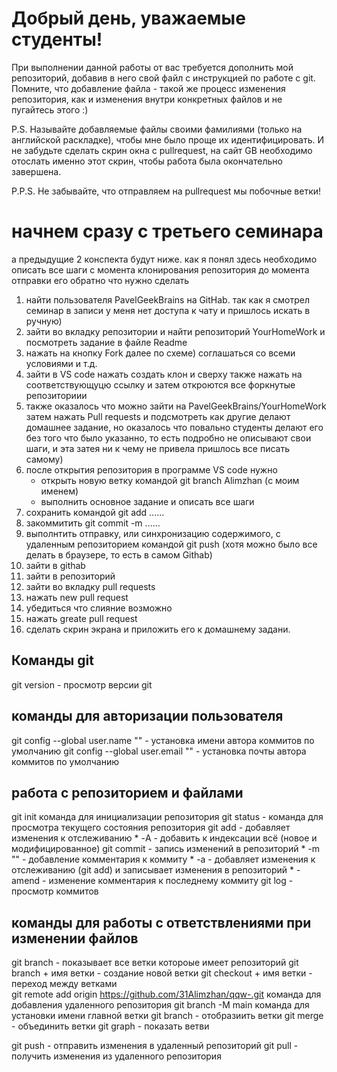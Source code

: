 # Добрый день, уважаемые студенты! 
  При выполнении данной работы от вас требуется дополнить мой репозиторий, добавив в него свой файл с инструкцией по работе с git. Помните, что добавление файла - такой же процесс изменения репозитория, как и изменения внутри конкретных файлов и не пугайтесь этого :)

  P.S. Называйте добавляемые файлы своими фамилиями (только на английской раскладке), чтобы мне было проще их идентифицировать. И не забудьте сделать скрин окна с pullrequest, на сайт GB необходимо отослать именно этот скрин, чтобы работа была окончательно завершена.

  P.P.S. Не забывайте, что отправляем на pullrequest мы побочные ветки!


# начнем сразу с третьего семинара 
а предыдущие 2 конспекта будут ниже. 
как я понял здесь необходимо описать все шаги с момента клонирования репозитория до момента отправки его обратно 
что нужно сделать 
1. найти пользователя PavelGeekBrains на GitHab. так как я смотрел семинар в записи у меня нет доступа к чату и пришлось искать в ручную)
2. зайти во вкладку репозитории и найти репозиторий YourHomeWork и посмотреть задание в файле Readme 
3. нажать на кнопку Fork далее по схеме) соглашаться со всеми условиями и т.д.
4. зайти в VS code нажать создать клон и сверху также нажать на соответствующуцю ссылку и затем откроются все форкнутые репозиториии 
5. также оказалось что можно зайти на PavelGeekBrains/YourHomeWork затем нажать Pull requests и подсмотреть как другие делают домашнее задание,
но оказалось что повально студенты делают его без того что было указанно, то есть подробно не описывают свои шаги, и эта затея ни к чему 
не привела пришлось все писать самому)
6. после открытия репозитория в программе VS code нужно 
   * открыть новую ветку командой git branch Alimzhan (с моим именем)
   * выполнить основное задание и описать все шаги 
7. сохранить командой git add ......
8. закоммитить git commit -m ......
9. выполнтить отправку, или синхронизацию содержимого, с удаленным репозиторием командой git push (хотя можно было все делать в браузере, то есть в самом Githab)
10. зайти в githab 
11. зайти в репозиторий
12. зайти во вкладку pull requests
13. нажать new pull request
14. убедиться что слияние возможно
15. нажать greate pull request
16. сделать скрин экрана и приложить его к домашнему задани.

## Команды git
   git version - просмотр версии git
## команды для авторизации пользователя 
   git config --global user.name "" - установка имени автора коммитов по умолчанию
   git config --global user.email "" - установка почты автора коммитов по умолчанию
## работа с репозиторием и файлами
   git init команда для инициализации репозитория
   git status - команда для просмотра текущего состояния репозитория
   git add - добавляет изменения к отслеживанию
    * -A - добавить к индексации всё (новое и модифицированное)
   git commit - запись изменений в репозиторий
    * -m "" - добавление комментария к коммиту
    * -a - добавляет изменения к отслеживанию (git add) и записывает изменения в репозиторий
    * -amend - изменение комментария к последнему коммиту
   git log - просмотр коммитов
## команды для работы с ответствлениями при изменении файлов 
   git branch - показывает все ветки котороые имеет репозиторий
   git branch + имя ветки - создание новой ветки
   git checkout + имя ветки - переход между ветками    
   git remote add origin https://github.com/31Alimzhan/qqw-.git команда для добавления удаленного репозитория
   git branch -M main команда для установки имени главной ветки
   git branch - отобразиить ветки
   git merge - объединить ветки
   git graph - показать ветви


   git push - отправить изменения в удаленный репозиторий
   git pull - получить изменения из удаленного репозитория

















